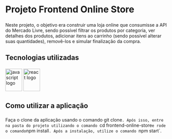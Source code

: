 <h1 align="left">Projeto Frontend Online Store</h1>

###

<p align="left">Neste projeto, o objetivo era construir uma loja online que consumisse a API do Mercado Livre, sendo possível filtrar os produtos por categoria, ver detalhes dos produtos, adicionar itens ao carrinho (sendo possível alterar suas quantidades), removê-los e simular finalização da compra.</p>

###

<h2 align="left">Tecnologias utilizadas</h2>

###

<div align="left">
  <img src="https://cdn.jsdelivr.net/gh/devicons/devicon/icons/javascript/javascript-original.svg" height="70" width="52" alt="javascript logo"  />
  <img src="https://cdn.jsdelivr.net/gh/devicons/devicon/icons/react/react-original.svg" height="70" width="52" alt="react logo"  />
</div>

###

<h2 align="left">Como utilizar a aplicação</h2>

###

Faça o clone da aplicação usando o comando git clone`. Após isso, entre na pasta do projeto utilizando o comando `cd frontend-online-store` e rode o comando `npm install`. Após a instalação, utilize o comando `npm start`.

###
